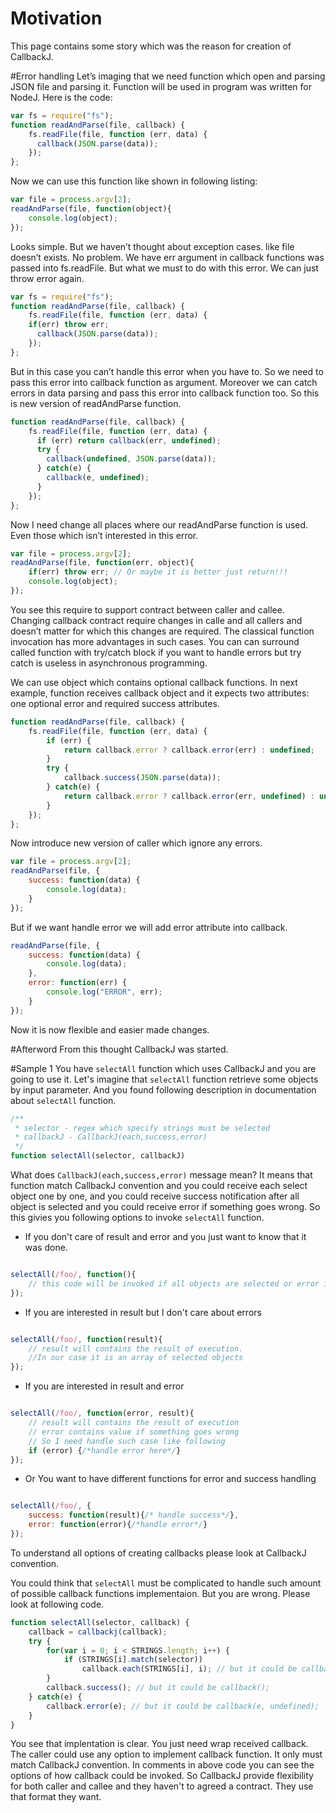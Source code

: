 Motivation
============

This page contains some story which was the reason for creation of CallbackJ.

#Error handling
Let’s imaging that we need function which open and parsing JSON file and parsing it. 
Function will be used in program was written for NodeJ. 
Here is the code:

```js
var fs = require("fs");
function readAndParse(file, callback) {
    fs.readFile(file, function (err, data) {
      callback(JSON.parse(data));
    });
};
```

Now we can use this function like shown in following listing:

```js
var file = process.argv[2];
readAndParse(file, function(object){
    console.log(object);
});
```

Looks simple. But we haven’t thought about exception cases. like file doesn’t exists. 
No problem. We have err argument in callback functions was passed into fs.readFile. 
But what we must to do with this error. We can just throw error again.
```js
var fs = require("fs");
function readAndParse(file, callback) {
    fs.readFile(file, function (err, data) {
    if(err) throw err;
      callback(JSON.parse(data));
    });
};
```

But in this case you can’t handle this error when you have to.
So we need to pass this error into callback function as argument. 
Moreover we can catch errors in data parsing and pass this error into callback function too.
So this is new version of readAndParse function.

```js
function readAndParse(file, callback) {
    fs.readFile(file, function (err, data) {
      if (err) return callback(err, undefined);
      try {
        callback(undefined, JSON.parse(data));
      } catch(e) {
        callback(e, undefined);
      }
    });
};
```

Now I need change all places where our readAndParse function is used.
Even those which isn’t interested in this error. 

```js
var file = process.argv[2];
readAndParse(file, function(err, object){
    if(err) throw err; // Or maybe it is better just return!!!
    console.log(object);
});
```

You see this require to support contract between caller and callee. 
Changing callback contract require changes in calle and all callers and doesn’t matter for which this changes are required.
The classical function invocation has more advantages in such cases. 
You can can surround called function with try/catch block if you want to handle errors but try catch is useless in asynchronous programming.

We can use object which contains optional callback functions. 
In next example, function receives callback object and it expects two attributes: one optional error and required success attributes.

```js
function readAndParse(file, callback) {
    fs.readFile(file, function (err, data) {
        if (err) {
            return callback.error ? callback.error(err) : undefined;
        }
        try {
            callback.success(JSON.parse(data));
        } catch(e) {
            return callback.error ? callback.error(err, undefined) : undefined;
        }
    });
};
```
Now introduce new version of caller which ignore any errors.

```js
var file = process.argv[2];
readAndParse(file, {
    success: function(data) {
        console.log(data);
    }
});
```


But if we want handle error we will add error attribute into callback.

```js
readAndParse(file, {
    success: function(data) {
        console.log(data);
    },
    error: function(err) {
        console.log("ERROR", err);
    }
});
```
Now it is now flexible and easier made changes.

#Afterword
From this thought CallbackJ was started. 
 

#Sample 1
You have ```selectAll``` function which uses CallbackJ and you are going to use it.
Let's imagine that ```selectAll``` function retrieve some objects by input parameter.
And you found following description in documentation about ```selectAll``` function.

```js
/**
 * selector - regex which specify strings must be selected
 * callbackJ - CallbackJ(each,success,error)
 */
function selectAll(selector, callbackJ)

```
What does ```CallbackJ(each,success,error)``` message mean?
It means that function match CallbackJ convention and you could receive each select object one by one, 
and you could receive success notification after all object is selected and you
could receive error if something goes wrong.
So this givies you following options to invoke ```selectAll``` function.

* If you don't care of result and error and you just want to know that it was done.

```js

selectAll(/foo/, function(){
    // this code will be invoked if all objects are selected or error is raised.
});
```
* If you are interested in result but I don't care about errors

```js

selectAll(/foo/, function(result){
    // result will contains the result of execution. 
    //In our case it is an array of selected objects
});
```
* If you are interested in result and error

```js

selectAll(/foo/, function(error, result){
    // result will contains the result of execution  
    // error contains value if something goes wrong
    // So I need handle such case like following
    if (error) {/*handle error here*/}
});
```

* Or You want to have different functions for error and success handling

```js

selectAll(/foo/, {
    success: function(result){/* handle success*/},
    error: function(error){/*handle error*/}
});
```
To understand all options of creating callbacks please look at CallbackJ convention.

You could think that ```selectAll``` must be complicated to handle such amount of
possible callback functions implementaion. But you are wrong.
Please look at following code.
```js
function selectAll(selector, callback) {
    callback = callbackj(callback);
    try {
        for(var i = 0; i < STRINGS.length; i++) {
            if (STRINGS[i].match(selector)) 
                callback.each(STRINGS[i], i); // but it could be callback(undefined, STRINGS[i], i);
        }    
        callback.success(); // but it could be callback();
    } catch(e) {
        callback.error(e); // but it could be callback(e, undefined);
    }
}
```
You see that implentation is clear. You just need wrap received callback.
The caller could use any option to implement callback function. It only must match 
CallbackJ convention. In comments in above code you can see the options of how
callback could be invoked. 
So CallbackJ provide flexibility for both caller and callee and they haven't to 
agreed a contract. They use that format they want. 
